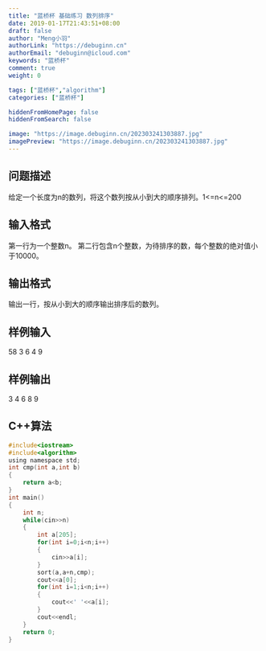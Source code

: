 ```yaml
---
title: "蓝桥杯 基础练习 数列排序"
date: 2019-01-17T21:43:51+08:00
draft: false
author: "Meng小羽"
authorLink: "https://debuginn.cn"
authorEmail: "debuginn@icloud.com"
keywords: "蓝桥杯"
comment: true
weight: 0

tags: ["蓝桥杯","algorithm"]
categories: ["蓝桥杯"]

hiddenFromHomePage: false
hiddenFromSearch: false

image: "https://image.debuginn.cn/202303241303887.jpg"
imagePreview: "https://image.debuginn.cn/202303241303887.jpg"
---
```


## 问题描述　　

给定一个长度为n的数列，将这个数列按从小到大的顺序排列。1<=n<=200

## 输入格式　　

第一行为一个整数n。
第二行包含n个整数，为待排序的数，每个整数的绝对值小于10000。

## 输出格式　　

输出一行，按从小到大的顺序输出排序后的数列。

## 样例输入

58 3 6 4 9

## 样例输出

3 4 6 8 9

## C++算法

```c
#include<iostream>
#include<algorithm>
using namespace std;
int cmp(int a,int b)
{
    return a<b;
}
int main()
{
    int n;
    while(cin>>n)
    {
        int a[205];
        for(int i=0;i<n;i++)
        {
            cin>>a[i];
        }
        sort(a,a+n,cmp);
        cout<<a[0];
        for(int i=1;i<n;i++)
        {
            cout<<' '<<a[i];
        }
        cout<<endl;
    }
    return 0;
}
```